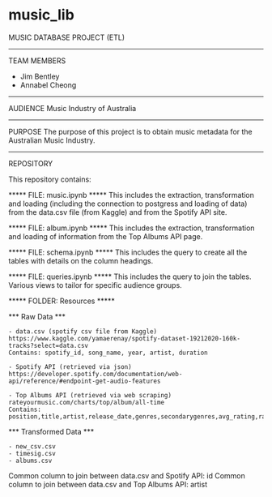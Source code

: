 # music_lib
MUSIC DATABASE PROJECT (ETL)

********************
TEAM MEMBERS
 - Jim Bentley
 - Annabel Cheong

********************
AUDIENCE 
Music Industry of Australia

********************
PURPOSE
The purpose of this project is to obtain music metadata for the Australian Music Industry.

********************
REPOSITORY

This repository contains:

***** FILE: music.ipynb *****
This includes the extraction, transformation and loading (including the connection to postgress and loading of data) from the data.csv file (from Kaggle) and from the Spotify API site. 


***** FILE: album.ipynb *****
This includes the extraction, transformation and loading of information from the Top Albums API page. 


***** FILE: schema.ipynb *****
This includes the query to create all the tables with details on the column headings.

***** FILE: queries.ipynb *****
This includes the query to join the tables.
Various views to tailor for specific audience groups.


***** FOLDER: Resources *****

*** Raw Data ***

	- data.csv (spotify csv file from Kaggle)
	https://www.kaggle.com/yamaerenay/spotify-dataset-19212020-160k-tracks?select=data.csv
	Contains: spotify_id, song_name, year, artist, duration
	
	- Spotify API (retrieved via json)
	https://developer.spotify.com/documentation/web-api/reference/#endpoint-get-audio-features
	
	- Top Albums API (retrieved via web scraping)
	rateyourmusic.com/charts/top/album/all-time
	Contains: position,title,artist,release_date,genres,secondarygenres,avg_rating,rating_count,review_count,spotify_link
	
*** Transformed Data ***

	- new_csv.csv
	- timesig.csv
	- albums.csv


Common column to join between data.csv and Spotify API: id
Common column to join between data.csv and Top Albums API: artist

	




